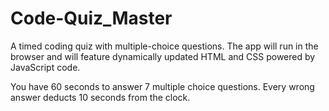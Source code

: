 # Code-Quiz_Master
A timed coding quiz with multiple-choice questions. The app will run in the browser and will feature dynamically updated HTML and CSS powered by JavaScript code.

You have 60 seconds to answer 7 multiple choice questions. Every wrong answer deducts 10 seconds from the clock.

